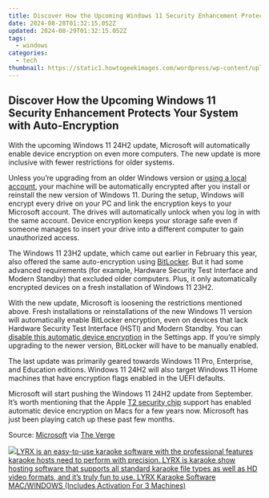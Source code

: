 ```yaml
---
title: Discover How the Upcoming Windows 11 Security Enhancement Protects Your System with Auto-Encryption
date: 2024-08-28T01:32:15.052Z
updated: 2024-08-29T01:32:15.052Z
tags:
  - windows
categories:
  - tech
thumbnail: https://static1.howtogeekimages.com/wordpress/wp-content/uploads/2024/01/windows-11-logo.jpg
---
```


## Discover How the Upcoming Windows 11 Security Enhancement Protects Your System with Auto-Encryption

With the upcoming Windows 11 24H2 update, Microsoft will automatically enable device encryption on even more computers. The new update is more inclusive with fewer restrictions for older systems.

 Unless you’re upgrading from an older Windows version or [using a local account](https://fox-friendly.techidaily.com/updated-asus-mg28uq-elevating-your-visual-experience-to-new-heights-for-2024/), your machine will be automatically encrypted after you install or reinstall the new version of Windows 11\. During the setup, Windows will encrypt every drive on your PC and link the encryption keys to your Microsoft account. The drives will automatically unlock when you log in with the same account. Device encryption keeps your storage safe even if someone manages to insert your drive into a different computer to gain unauthorized access.

 The Windows 11 23H2 update, which came out earlier in February this year, also offered the same auto-encryption using [BitLocker](https://change-location.techidaily.com/how-to-teleport-your-gps-location-on-vivo-v30-lite-5g-drfone-by-drfone-virtual-android/). But it had some advanced requirements (for example, Hardware Security Test Interface and Modern Standby) that excluded older computers. Plus, it only automatically encrypted devices on a fresh installation of Windows 11 23H2.

 With the new update, Microsoft is loosening the restrictions mentioned above. Fresh installations or reinstallations of the new Windows 11 version will automatically enable BitLocker encryption, even on devices that lack Hardware Security Test Interface (HSTI) and Modern Standby. You can [disable this automatic device encryption](https://desktop-recording.techidaily.com/androids-top-10-moba-gaming-spectacles/) in the Settings app. If you’re simply upgrading to the newer version, BitLocker will have to be manually enabled.

 The last update was primarily geared towards Windows 11 Pro, Enterprise, and Education editions. Windows 11 24H2 will also target Windows 11 Home machines that have encryption flags enabled in the UEFI defaults.

 Microsoft will start pushing the Windows 11 24H2 update from September. It’s worth mentioning that the Apple [T2 security chip](https://techidaily.com/remove-lock-screen-without-passworda05s-by-drfone-android-unlock-android-unlock/) support has enabled automatic device encryption on Macs for a few years now. Microsoft has just been playing catch up these past few months.

 Source: [Microsoft](https://support.microsoft.com/en-us/windows/device-encryption-in-windows-cf7e2b6f-3e70-4882-9532-18633605b7df) via [The Verge](https://www.theverge.com/2024/8/14/24220138/microsoft-bitlocker-device-encryption-windows-11-default)

<ins class="adsbygoogle"
     style="display:block"
     data-ad-format="autorelaxed"
     data-ad-client="ca-pub-7571918770474297"
     data-ad-slot="1223367746"></ins>



<ins class="adsbygoogle"
     style="display:block"
     data-ad-client="ca-pub-7571918770474297"
     data-ad-slot="8358498916"
     data-ad-format="auto"
     data-full-width-responsive="true"></ins>



<!-- affiliate ads begin -->
<a href="https://shop.pcdj.com/order/checkout.php?PRODS=4698998&QTY=1&AFFILIATE=108875&CART=1"> <img src="https://secure.avangate.com/images/merchant/47f4b6321e9fd8e8f7326a6adc1a7c1e/products/MacBook_Pro_lyrx-withsinger-tv.png" border="0">LYRX is an easy-to-use karaoke software with the professional features karaoke hosts need to perform with precision. LYRX is karaoke show hosting software that supports all standard karaoke file types as well as HD video formats, and it’s truly fun to use. 
LYRX Karaoke Software MAC/WINDOWS (Includes Activation For 3 Machines)</a>
<!-- affiliate ads end -->